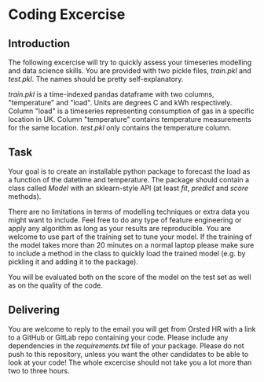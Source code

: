 # Coding Excercise

## Introduction

The following excercise will try to quickly assess your timeseries modelling and data science skills.
You are provided with two pickle files, *train.pkl* and *test.pkl*. The names should be pretty self-explanatory.

*train.pkl* is a time-indexed pandas dataframe with two columns, "temperature" and "load". Units are degrees C and kWh respectively. Column "load" is a timeseries representing consumption of gas in a specific location in UK. Column "temperature" contains temperature measurements for the same location. *test.pkl* only contains the temperature column. 

## Task

Your goal is to create an installable python package to forecast the load as a function of the datetime and temperature. 
The package should contain a class called *Model* with an sklearn-style API (at least *fit*, *predict* and *score* methods).

There are no limitations in terms of modelling techniques or extra data you might want to include. Feel free to do any type of feature engineering or apply any algorithm as long as your results are reproducible.
You are welcome to use part of the training set to tune your model.
If the training of the model takes more than 20 minutes on a normal laptop please make sure to include a method in the class to quickly load the trained model (e.g. by pickling it and adding it to the package).

You will be evaluated both on the score of the model on the test set as well as on the quality of the code. 


##  Delivering

You are welcome to reply to the email you will get from Orsted HR with a link to a GitHub or GitLab repo containing your code. Please include any dependencies in the *requirements.txt* file of your package. Please do not push to this repository, unless you want the other candidates to be able to look at your code!
The whole excercise should not take you a lot more than two to three hours. 
